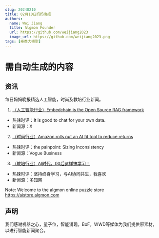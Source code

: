 ```yaml
---
slug: 20240210
title: 02月10日妈妈晚报
authors:
  name: Wei Jiang
  title: Algmon Founder
  url: https://github.com/weijiang2023
  image_url: https://github.com/weijiang2023.png
tags: [垂类大模型]
---
```


# 需自动生成的内容
## 资讯
每日妈妈晚报精选人工智能，时尚及教培行业新闻。

1. [（人工智能行业）Embedchain is the Open Source RAG framework](https://github.com/weijiang2023/embedchain)
* 热辣时评：It is good to chat for your own data.
* 新闻源：X

2. [（时尚行业）Amazon rolls out an AI fit tool to reduce returns](https://www.voguebusiness.com/story/technology/amazon-rolls-out-an-ai-fit-tool-to-reduce-returns)
* 热辣时评：the painpoint: Sizing Inconsistency
* 新闻源：Vogue Business

3. [（教培行业）AI时代，00后这样搞学习！](https://new.qq.com/rain/a/20240209A034PX00)
* 热辣时评：坚持终身学习，与AI协同共生，我喜欢
* 新闻源：多知网

Note: Welcome to the algmon online puzzle store https://aistore.algmon.com

## 声明

我们感谢机器之心，量子位，智能涌现，BoF，WWD等媒体为我们提供原素材，以进行智能新闻聚合。